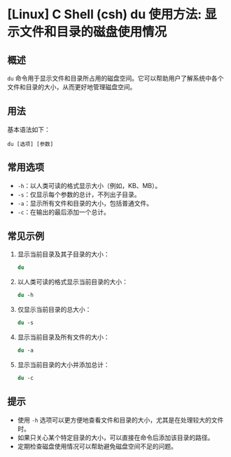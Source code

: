 # [Linux] C Shell (csh) du 使用方法: 显示文件和目录的磁盘使用情况

## 概述
`du` 命令用于显示文件和目录所占用的磁盘空间。它可以帮助用户了解系统中各个文件和目录的大小，从而更好地管理磁盘空间。

## 用法
基本语法如下：
```
du [选项] [参数]
```

## 常用选项
- `-h`：以人类可读的格式显示大小（例如，KB、MB）。
- `-s`：仅显示每个参数的总计，不列出子目录。
- `-a`：显示所有文件和目录的大小，包括普通文件。
- `-c`：在输出的最后添加一个总计。

## 常见示例
1. 显示当前目录及其子目录的大小：
   ```csh
   du
   ```

2. 以人类可读的格式显示当前目录的大小：
   ```csh
   du -h
   ```

3. 仅显示当前目录的总大小：
   ```csh
   du -s
   ```

4. 显示当前目录及所有文件的大小：
   ```csh
   du -a
   ```

5. 显示当前目录的大小并添加总计：
   ```csh
   du -c
   ```

## 提示
- 使用 `-h` 选项可以更方便地查看文件和目录的大小，尤其是在处理较大的文件时。
- 如果只关心某个特定目录的大小，可以直接在命令后添加该目录的路径。
- 定期检查磁盘使用情况可以帮助避免磁盘空间不足的问题。